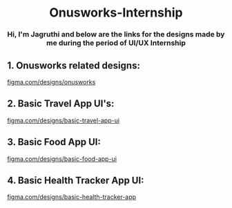 <h1 align="center">Onusworks-Internship</h1>
<h3 align="center"> Hi, I'm Jagruthi and below are the links for the designs made by me during the period of UI/UX Internship</h3>

<h2 align="left">1. Onusworks related designs: </h2>
<p>
  <a href="https://www.figma.com/design/jjHvNPQuzPYNuVvapG1ELj/Onusworks?node-id=42-2&t=2gOZZbrZBw0YWKaO-1"> figma.com/designs/onusworks </a>
</p>

<h2 align="left">2. Basic Travel App UI's: </h2>
<p>
  <a href="https://www.figma.com/design/qsVXeG8JTrakoRlGFp4q6E/Trip-Advisor?node-id=0-1&t=FZu47DppJrGG2UC2-1"> figma.com/designs/basic-travel-app-ui </a>
</p>

<h2 align="left">3. Basic Food App UI: </h2>
<p>
  <a href="https://www.figma.com/design/w6fnH74KHmQwAwdg0Vps0Y/FOOD-APP?node-id=1-2&t=bk3pZYkh5SedajEt-1"> figma.com/designs/basic-food-app-ui </a>
</p>

<h2 align="left">4. Basic Health Tracker App UI: </h2>
<p>
  <a href="https://www.figma.com/design/eSNYBIQ6BbVJLy8XASBmvl/HEALTH-APP?node-id=0-1&t=BQ0Hot6APxkrwASL-1"> figma.com/designs/basic-health-tracker-app </a>
</p>
